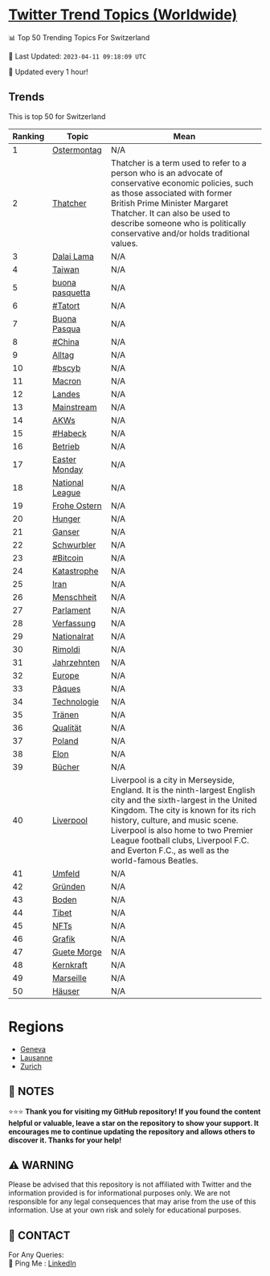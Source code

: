 [Twitter Trend Topics (Worldwide)](https://github.com/ErcinDedeoglu/Twitter-Trend-Topics)
==========


📊 Top 50 Trending Topics For Switzerland

📆 Last Updated: `2023-04-11 09:18:09 UTC`

🔧 Updated every 1 hour!


## Trends

This is top 50 for Switzerland

| Ranking | Topic | Mean |
| ------- | ------------ | ------------ |
| 1 | [Ostermontag](http://twitter.com/search?q=Ostermontag) | N/A |
| 2 | [Thatcher](http://twitter.com/search?q=Thatcher) | Thatcher is a term used to refer to a person who is an advocate of conservative economic policies, such as those associated with former British Prime Minister Margaret Thatcher. It can also be used to describe someone who is politically conservative and/or holds traditional values. |
| 3 | [Dalai Lama](http://twitter.com/search?q=Dalai+Lama) | N/A |
| 4 | [Taiwan](http://twitter.com/search?q=Taiwan) | N/A |
| 5 | [buona pasquetta](http://twitter.com/search?q=buona+pasquetta) | N/A |
| 6 | [#Tatort](http://twitter.com/search?q=%23Tatort) | N/A |
| 7 | [Buona Pasqua](http://twitter.com/search?q=Buona+Pasqua) | N/A |
| 8 | [#China](http://twitter.com/search?q=%23China) | N/A |
| 9 | [Alltag](http://twitter.com/search?q=Alltag) | N/A |
| 10 | [#bscyb](http://twitter.com/search?q=%23bscyb) | N/A |
| 11 | [Macron](http://twitter.com/search?q=Macron) | N/A |
| 12 | [Landes](http://twitter.com/search?q=Landes) | N/A |
| 13 | [Mainstream](http://twitter.com/search?q=Mainstream) | N/A |
| 14 | [AKWs](http://twitter.com/search?q=AKWs) | N/A |
| 15 | [#Habeck](http://twitter.com/search?q=%23Habeck) | N/A |
| 16 | [Betrieb](http://twitter.com/search?q=Betrieb) | N/A |
| 17 | [Easter Monday](http://twitter.com/search?q=Easter+Monday) | N/A |
| 18 | [National League](http://twitter.com/search?q=National+League) | N/A |
| 19 | [Frohe Ostern](http://twitter.com/search?q=Frohe+Ostern) | N/A |
| 20 | [Hunger](http://twitter.com/search?q=Hunger) | N/A |
| 21 | [Ganser](http://twitter.com/search?q=Ganser) | N/A |
| 22 | [Schwurbler](http://twitter.com/search?q=Schwurbler) | N/A |
| 23 | [#Bitcoin](http://twitter.com/search?q=%23Bitcoin) | N/A |
| 24 | [Katastrophe](http://twitter.com/search?q=Katastrophe) | N/A |
| 25 | [Iran](http://twitter.com/search?q=Iran) | N/A |
| 26 | [Menschheit](http://twitter.com/search?q=Menschheit) | N/A |
| 27 | [Parlament](http://twitter.com/search?q=Parlament) | N/A |
| 28 | [Verfassung](http://twitter.com/search?q=Verfassung) | N/A |
| 29 | [Nationalrat](http://twitter.com/search?q=Nationalrat) | N/A |
| 30 | [Rimoldi](http://twitter.com/search?q=Rimoldi) | N/A |
| 31 | [Jahrzehnten](http://twitter.com/search?q=Jahrzehnten) | N/A |
| 32 | [Europe](http://twitter.com/search?q=Europe) | N/A |
| 33 | [Pâques](http://twitter.com/search?q=P%c3%a2ques) | N/A |
| 34 | [Technologie](http://twitter.com/search?q=Technologie) | N/A |
| 35 | [Tränen](http://twitter.com/search?q=Tr%c3%a4nen) | N/A |
| 36 | [Qualität](http://twitter.com/search?q=Qualit%c3%a4t) | N/A |
| 37 | [Poland](http://twitter.com/search?q=Poland) | N/A |
| 38 | [Elon](http://twitter.com/search?q=Elon) | N/A |
| 39 | [Bücher](http://twitter.com/search?q=B%c3%bccher) | N/A |
| 40 | [Liverpool](http://twitter.com/search?q=Liverpool) | Liverpool is a city in Merseyside, England. It is the ninth-largest English city and the sixth-largest in the United Kingdom. The city is known for its rich history, culture, and music scene. Liverpool is also home to two Premier League football clubs, Liverpool F.C. and Everton F.C., as well as the world-famous Beatles. |
| 41 | [Umfeld](http://twitter.com/search?q=Umfeld) | N/A |
| 42 | [Gründen](http://twitter.com/search?q=Gr%c3%bcnden) | N/A |
| 43 | [Boden](http://twitter.com/search?q=Boden) | N/A |
| 44 | [Tibet](http://twitter.com/search?q=Tibet) | N/A |
| 45 | [NFTs](http://twitter.com/search?q=NFTs) | N/A |
| 46 | [Grafik](http://twitter.com/search?q=Grafik) | N/A |
| 47 | [Guete Morge](http://twitter.com/search?q=Guete+Morge) | N/A |
| 48 | [Kernkraft](http://twitter.com/search?q=Kernkraft) | N/A |
| 49 | [Marseille](http://twitter.com/search?q=Marseille) | N/A |
| 50 | [Häuser](http://twitter.com/search?q=H%c3%a4user) | N/A |



# Regions

* [Geneva](</Switzerland/Geneva.md>)
* [Lausanne](</Switzerland/Lausanne.md>)
* [Zurich](</Switzerland/Zurich.md>)



## 📝 NOTES

⭐⭐⭐ **Thank you for visiting my GitHub repository! If you found the content helpful or valuable, leave a star on the repository to show your support. It encourages me to continue updating the repository and allows others to discover it. Thanks for your help!**


## ⚠️ WARNING

Please be advised that this repository is not affiliated with Twitter and the information provided is for informational purposes only. We are not responsible for any legal consequences that may arise from the use of this information. Use at your own risk and solely for educational purposes.


## 📨 CONTACT

 For Any Queries:  
            🏓 Ping Me : [LinkedIn](https://www.linkedin.com/in/ercindedeoglu/)
